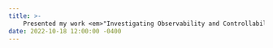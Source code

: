 ```yaml
---
title: >-
    Presented my work <em>"Investigating Observability and Controllability of Water Quality Dynamics in Water Networks"</em> at INFORMS Annual Meeting, Indianapolis, IN. <a href="https://www.researchgate.net/publication/364383438_Investigating_Observability_and_Controllability_of_Water_Quality_Dynamics_in_Water_Networks" target="_blank">[Presentation]</a>
date: 2022-10-18 12:00:00 -0400
---
```

